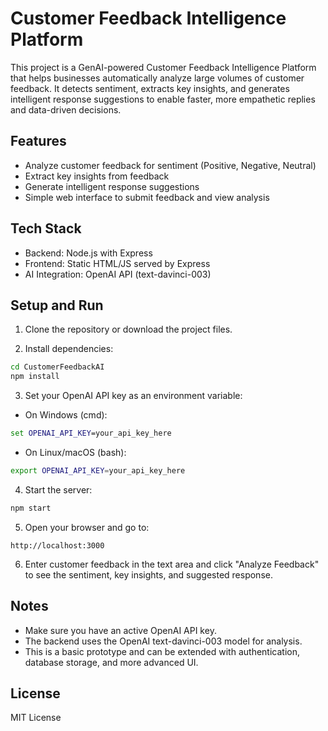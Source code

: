 # Customer Feedback Intelligence Platform

This project is a GenAI-powered Customer Feedback Intelligence Platform that helps businesses automatically analyze large volumes of customer feedback. It detects sentiment, extracts key insights, and generates intelligent response suggestions to enable faster, more empathetic replies and data-driven decisions.

## Features

- Analyze customer feedback for sentiment (Positive, Negative, Neutral)
- Extract key insights from feedback
- Generate intelligent response suggestions
- Simple web interface to submit feedback and view analysis

## Tech Stack

- Backend: Node.js with Express
- Frontend: Static HTML/JS served by Express
- AI Integration: OpenAI API (text-davinci-003)

## Setup and Run

1. Clone the repository or download the project files.

2. Install dependencies:

```bash
cd CustomerFeedbackAI
npm install
```

3. Set your OpenAI API key as an environment variable:

- On Windows (cmd):

```cmd
set OPENAI_API_KEY=your_api_key_here
```

- On Linux/macOS (bash):

```bash
export OPENAI_API_KEY=your_api_key_here
```

4. Start the server:

```bash
npm start
```

5. Open your browser and go to:

```
http://localhost:3000
```

6. Enter customer feedback in the text area and click "Analyze Feedback" to see the sentiment, key insights, and suggested response.

## Notes

- Make sure you have an active OpenAI API key.
- The backend uses the OpenAI text-davinci-003 model for analysis.
- This is a basic prototype and can be extended with authentication, database storage, and more advanced UI.

## License

MIT License
